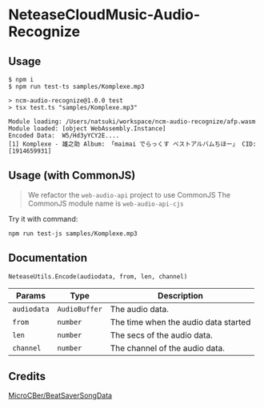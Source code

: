# NeteaseCloudMusic-Audio-Recognize

## Usage

```
$ npm i
$ npm run test-ts samples/Komplexe.mp3

> ncm-audio-recognize@1.0.0 test
> tsx test.ts "samples/Komplexe.mp3"

Module loading: /Users/natsuki/workspace/ncm-audio-recognize/afp.wasm
Module loaded: [object WebAssembly.Instance]
Encoded Data:  W5/Hd3yYCY2E....
[1] Komplexe - 雄之助 Album: 「maimai でらっくす ベストアルバムちほー」 CID: [1914659931]
```

## Usage (with CommonJS)

> We refactor the `web-audio-api` project to use CommonJS
> The CommonJS module name is `web-audio-api-cjs`

Try it with command:

```
npm run test-js samples/Komplexe.mp3
```

## Documentation

```NeteaseUtils.Encode(audiodata, from, len, channel)```

| Params          | Type          | Description                          |
|-----------------|---------------|--------------------------------------|
| ```audiodata``` | `AudioBuffer` | The audio data.                      |
| ```from```      | `number`      | The time when the audio data started |
| ```len```       | `number`      | The secs of the audio data.          |
| ```channel```   | `number`      | The channel of the audio data.       |

## Credits

[MicroCBer/BeatSaverSongData](https://github.com/MicroCBer/BeatSaverSongData)